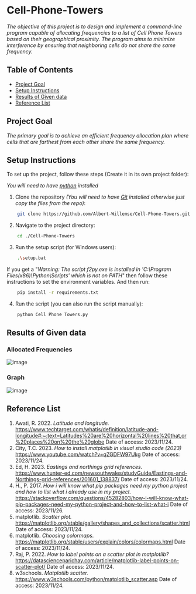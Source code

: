 # Cell-Phone-Towers
_The objective of this project is to design and implement a command-line program capable of allocating frequencies to a list of Cell Phone Towers based on their geographical proximity. The program aims to minimize interference by ensuring that neighboring cells do not share the same frequency._

## Table of Contents
- [Project Goal](#project-goal)
- [Setup Instructions](#setup-instructionss)
- [Results of Given data](#results-of-given-data)
- [Reference List](#reference-list)

## Project Goal
_The primary goal is to achieve an efficient frequency allocation plan where cells that are farthest from each other share the same frequency._

## Setup Instructions

To set up the project, follow these steps (Create it in its own project folder):

_You will need to have [python]((https://www.python.org/downloads/)) installed_

1. Clone the repository _(You will need to have [Git](https://git-scm.com/downloads) installed otherwise just copy the files from the repo)_:

```bash
    git clone https://github.com/Albert-Willemse/Cell-Phone-Towers.git
```

2. Navigate to the project directory:
```bash
    cd ./Cell-Phone-Towers
```
    
3. Run the setup script (for Windows users):

```bash
    .\setup.bat
```
If you get a "_Warning: The script f2py.exe is installed in 'C:\Program Files(x86)\Python\Scripts' which is not on PATH_" then follow these instructions to set the environment variables. And then run:
```bash
    pip install -r requirements.txt
```

4. Run the script (you can also run the script manually):

```bash
    python Cell Phone Towers.py
```
## Results of Given data

### Allocated Frequencies
![image](https://github.com/Albert-Willemse/Cell-Phone-Towers/assets/112475881/034ecad4-a163-4878-b3f4-f7123521f9c7)

### Graph
![image](https://github.com/Albert-Willemse/Cell-Phone-Towers/assets/112475881/5ba34bf1-cd40-4bd5-a652-a882346cdc9f)

## Reference List

1. Awati, R. 2022. _Latitude and longitude._ https://www.techtarget.com/whatis/definition/latitude-and-longitude#:~:text=Latitudes%20are%20horizontal%20lines%20that,or%20places%20on%20the%20globe Date of access: 2023/11/24.
2. City, T.C. 2023. _How to install matplotlib in visual studio code (2023)_ https://www.youtube.com/watch?v=qZGDFW97Ukg Date of access: 2023/11/24.
3. Ed, H. 2023. _Eastings and northings grid references._ https://www.hunter-ed.com/newsouthwales/studyGuide/Eastings-and-Northings-grid-references/201601_138837/ Date of access: 2023/11/24.
4. H., P. 2017. _How i will know what pip packages need my python project and how to list what i already use in my project._ https://stackoverflow.com/questions/45282803/how-i-will-know-what-pip-packages-need-my-python-project-and-how-to-list-what-i Date of access: 2023/11/26.
5. matplotlib. _Scatter plot._ https://matplotlib.org/stable/gallery/shapes_and_collections/scatter.html Date of access: 2023/11/24.
6. matplotlib. _Choosing colormaps._ https://matplotlib.org/stable/users/explain/colors/colormaps.html Date of access: 2023/11/24.
7. Raj, P. 2022. _How to label points on a scatter plot in matplotlib?_ https://datascienceparichay.com/article/matplotlib-label-points-on-scatter-plot/ Date of access: 2023/11/24.
8. w3schools. _Matplotlib scatter._ https://www.w3schools.com/python/matplotlib_scatter.asp Date of access: 2023/11/24.


